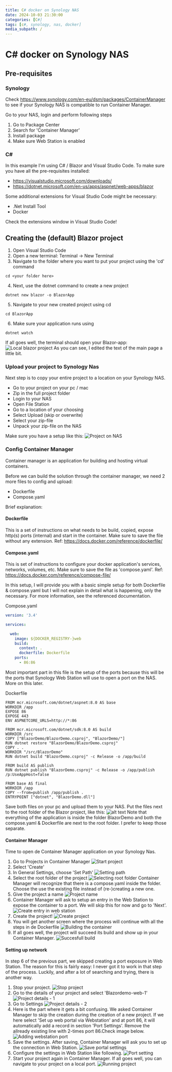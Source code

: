 ```yaml
---
title: C# docker on Synology NAS
date: 2024-10-03 21:30:00
categories: [C#]
tags: [c#, synology, nas, docker]
media_subpath: /
---
```

# C# docker on Synology NAS

## Pre-requisites

### Synology
Check https://www.synology.com/en-eu/dsm/packages/ContainerManager to see if your Synology NAS is compatible to run Container Manager.

Go to your NAS, login and perform following steps
1. Go to Package Center
2. Search for 'Container Manager'
3. Install package
4. Make sure Web Station is enabled

### C#
In this example I'm using C# / Blazor and Visual Studio Code.
To make sure you have all the pre-requisites installed:
- https://visualstudio.microsoft.com/downloads/
- https://dotnet.microsoft.com/en-us/apps/aspnet/web-apps/blazor

Some additional extensions for Visual Studio Code might be necessary:
- .Net Install Tool
- Docker

Check the extensions window in Visual Studio Code!

## Creating the (default) Blazor project
1. Open Visual Studio Code
2. Open a new terminal: Terminal -> New Terminal
3. Navigate to the folder where you want to put your project using the 'cd' command
```Shell
cd <your folder here>
```
4. Next, use the dotnet command to create a new project
```Shell
dotnet new blazor -o BlazorApp
```
5. Navigate to your new created project using cd
```Shell
cd BlazorApp
```
6. Make sure your application runs using
```Shell
dotnet watch
```

If all goes well, the terminal should open your Blazor-app:
![Local blazor project](<Schermafbeelding 2024-09-26 om 21.09.14-1.png>)
As you can see, I edited the text of the main page a little bit.

### Upload your project to Synology Nas
Next step is to copy your entire project to a location on your Synology NAS.
* Go to your project on your pc / mac
* Zip in the full project folder
* Login to your NAS
* Open File Station
* Go to a location of your choosing
* Select Upload (skip or overwrite)
* Select your zip-file
* Unpack your zip-file on the NAS

Make sure you have a setup like this:
![Project on NAS](<Schermafbeelding 2024-09-26 om 21.53.27-1.png>)

### Config Container Manager
Container manager is an application for building and hosting virtual containers. 

Before we can build the solution through the container manager, we need 2 more files to config and upload:
- Dockerfile
- Compose.yaml

Brief explanation:
#### Dockerfile
This is a set of instructions on what needs to be build, copied, expose http(s) ports (internal) and start in the container. Make sure to save the file without any extension.
Ref: https://docs.docker.com/reference/dockerfile/

#### Compose.yaml
This is set of instructions to configure your docker application's services, networks, volumes, etc. Make sure to save the file as 'compose.yaml'.
Ref: https://docs.docker.com/reference/compose-file/ 

In this setup, I will provide you with a basic simple setup for both Dockerfile & compose.yaml but I will not explain in detail what is happening, only the necessary. For more information, see the referenced documentation.

Compose.yaml
```yaml
version: '3.4'

services:

  web:
    image: ${DOCKER_REGISTRY-}web
    build:
      context: .
      dockerfile: Dockerfile
    ports:
      - 86:86
```
Most important part in this file is the setup of the ports because this will be the ports that Synology Web Station will use to open a port on the NAS. More on this later.

Dockerfile
```Docker
FROM mcr.microsoft.com/dotnet/aspnet:8.0 AS base
WORKDIR /app
EXPOSE 86
EXPOSE 443
ENV ASPNETCORE_URLS=http://*:86

FROM mcr.microsoft.com/dotnet/sdk:8.0 AS build
WORKDIR /src
COPY ["BlazorDemo/BlazorDemo.csproj", "BlazorDemo/"]
RUN dotnet restore "BlazorDemo/BlazorDemo.csproj"
COPY . .
WORKDIR "/src/BlazorDemo"
RUN dotnet build "BlazorDemo.csproj" -c Release -o /app/build

FROM build AS publish
RUN dotnet publish "BlazorDemo.csproj" -c Release -o /app/publish /p:UseAppHost=false

FROM base AS final
WORKDIR /app
COPY --from=publish /app/publish .
ENTRYPOINT ["dotnet", "BlazorDemo.dll"]
```
Save both files on your pc and upload them to your NAS.
Put the files next to the root folder of the Blazor project, like this:
![alt text](<Schermafbeelding 2024-09-26 om 22.17.22-1.png>)
Note that everything of the application is inside the folder BlazorDemo and both the compose.yaml & Dockerfile are next to the root folder. I prefer to keep those separate.

#### Container Manager
Time to open de Container Manager application on your Synology Nas.

1. Go to Projects in Container Manager
![Start project](<Schermafbeelding 2024-09-29 om 20.29.47-1.png>)
2. Select 'Create'
3. In General Settings, choose 'Set Path'
![Setting path](<Schermafbeelding 2024-09-29 om 20.30.06-1.png>)
4. Select the root folder of the project
![Selecting root folder](<Schermafbeelding 2024-09-29 om 20.31.11-1.png>)
Container Manager will recognize that there is a compose.yaml inside the folder. Choose the use the existing file instead of (re-)creating a new one.
5. Give the project a name
![Project name](<Schermafbeelding 2024-09-29 om 20.31.51-1.png>)
6. Container Manager will ask to setup an entry in the Web Station to expose the container to a port. We will skip this for now and go to 'Next'.
![Create entry in web station](<Schermafbeelding 2024-09-29 om 20.32.13-1.png>)
7. Create the project!
![Create project](<Schermafbeelding 2024-09-29 om 20.32.25-1.png>)
8. You will get another screen where the process will continue with all the steps in de Dockerfile
![Building the container](<Schermafbeelding 2024-09-29 om 20.32.38-1.png>)
9. If all goes well, the project will succeed its build and show up in your Container Manager.
![Succesfull build](<Schermafbeelding 2024-09-29 om 20.45.37-1.png>)

#### Setting up network
In step 6 of the previous part, we skipped creating a port exposure in Web Station. The reason for this is fairly easy: I never got it to work in that step of the process. Luckily, and after a lot of searching and trying, there is another way.

1. Stop your project.
![Stop project](<Schermafbeelding 2024-09-29 om 20.53.27-1.png>)
2. Go to the details of your project and select 'Blazordemo-web-1'
![Project details - 1](<Schermafbeelding 2024-09-29 om 20.54.00-1.png>)
3. Go to Settings
![Project details - 2](<Schermafbeelding 2024-09-29 om 20.54.47-1.png>)
4. Here is the part where it gets a bit confusing. We asked Container Manager to skip the creation during the creation of a new project. If we here select 'Set up web portal via Webstation' and at port 86, it will automatically add a record in section 'Port Settings'. Remove the allready existing line with 2-times port 86.Check image below.
![Adding webstation port](<Schermafbeelding 2024-09-29 om 20.55.05-1.png>)
5. Save the settings. After saving, Container Manager will ask you to set up the connection in Web Station.
![Save portal settings](<Schermafbeelding 2024-09-29 om 20.55.26-1.png>)
6. Configure the settings in Web Station like following.
![Port setting](<Schermafbeelding 2024-09-29 om 20.55.51-1.png>)
7. Start your project again in Container Manager. If all goes well, you can navigate to your project on a local port.
![Running project](<Schermafbeelding 2024-09-29 om 21.16.55-1.png>)
